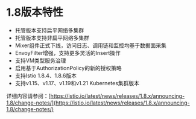 # 1.8版本特性<a name="asm_01_0077"></a>

-   托管版本支持扁平网络多集群
-   托管版本支持非扁平网络多集群
-   Mixer组件正式下线，访问日志、调用链和监控均基于数据面采集
-   EnvoyFilter增强，支持更多灵活的Insert操作
-   支持VM类型服务治理
-   启用基于AuthorizationPolicy的新的授权策略
-   支持Istio 1.8.4、1.8.6版本
-   支持v1.15、v1.17、v1.19和v1.21 Kubernetes集群版本

详细内容请参阅：[https://istio.io/latest/news/releases/1.8.x/announcing-1.8/change-notes/](https://istio.io/latest/news/releases/1.8.x/announcing-1.8/change-notes/)

